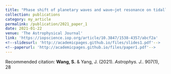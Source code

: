 ```yaml
---
title: "Phase shift of planetary waves and wave–jet resonance on tidally locked planets"
collection: publications
category: my_article
permalink: /publication/2021_paper_1
date: 2021-01-22
venue: 'The Astrophysical Journal'
link: 'https://iopscience.iop.org/article/10.3847/1538-4357/abcf2a'
<!--slidesurl: 'http://academicpages.github.io/files/slides1.pdf'-->
<!--paperurl: 'http://academicpages.github.io/files/paper1.pdf'-->
---
```

Recommended citation: **Wang, S.** & Yang, J. (2021). <i>Astrophys. J.</i>. 907(1), 28
